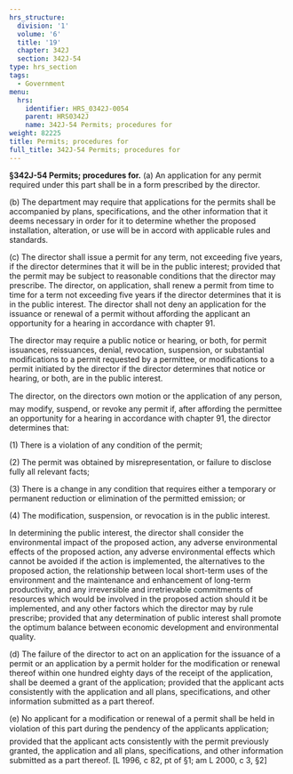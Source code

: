 ```yaml
---
hrs_structure:
  division: '1'
  volume: '6'
  title: '19'
  chapter: 342J
  section: 342J-54
type: hrs_section
tags:
  - Government
menu:
  hrs:
    identifier: HRS_0342J-0054
    parent: HRS0342J
    name: 342J-54 Permits; procedures for
weight: 82225
title: Permits; procedures for
full_title: 342J-54 Permits; procedures for
---
```

**§342J-54 Permits; procedures for.** (a) An application for any permit required under this part shall be in a form prescribed by the director.

(b) The department may require that applications for the permits shall be accompanied by plans, specifications, and the other information that it deems necessary in order for it to determine whether the proposed installation, alteration, or use will be in accord with applicable rules and standards.

(c) The director shall issue a permit for any term, not exceeding five years, if the director determines that it will be in the public interest; provided that the permit may be subject to reasonable conditions that the director may prescribe. The director, on application, shall renew a permit from time to time for a term not exceeding five years if the director determines that it is in the public interest. The director shall not deny an application for the issuance or renewal of a permit without affording the applicant an opportunity for a hearing in accordance with chapter 91.

The director may require a public notice or hearing, or both, for permit issuances, reissuances, denial, revocation, suspension, or substantial modifications to a permit requested by a permittee, or modifications to a permit initiated by the director if the director determines that notice or hearing, or both, are in the public interest.

The director, on the directors own motion or the application of any person, may modify, suspend, or revoke any permit if, after affording the permittee an opportunity for a hearing in accordance with chapter 91, the director determines that:

(1) There is a violation of any condition of the permit;

(2) The permit was obtained by misrepresentation, or failure to disclose fully all relevant facts;

(3) There is a change in any condition that requires either a temporary or permanent reduction or elimination of the permitted emission; or

(4) The modification, suspension, or revocation is in the public interest.

In determining the public interest, the director shall consider the environmental impact of the proposed action, any adverse environmental effects of the proposed action, any adverse environmental effects which cannot be avoided if the action is implemented, the alternatives to the proposed action, the relationship between local short-term uses of the environment and the maintenance and enhancement of long-term productivity, and any irreversible and irretrievable commitments of resources which would be involved in the proposed action should it be implemented, and any other factors which the director may by rule prescribe; provided that any determination of public interest shall promote the optimum balance between economic development and environmental quality.

(d) The failure of the director to act on an application for the issuance of a permit or an application by a permit holder for the modification or renewal thereof within one hundred eighty days of the receipt of the application, shall be deemed a grant of the application; provided that the applicant acts consistently with the application and all plans, specifications, and other information submitted as a part thereof.

(e) No applicant for a modification or renewal of a permit shall be held in violation of this part during the pendency of the applicants application; provided that the applicant acts consistently with the permit previously granted, the application and all plans, specifications, and other information submitted as a part thereof. [L 1996, c 82, pt of §1; am L 2000, c 3, §2]